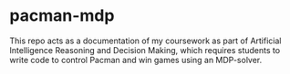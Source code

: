 # pacman-mdp
This repo acts as a documentation of my coursework as part of Artificial Intelligence Reasoning and Decision Making, which requires students to write code to control Pacman and win games using an MDP-solver.
